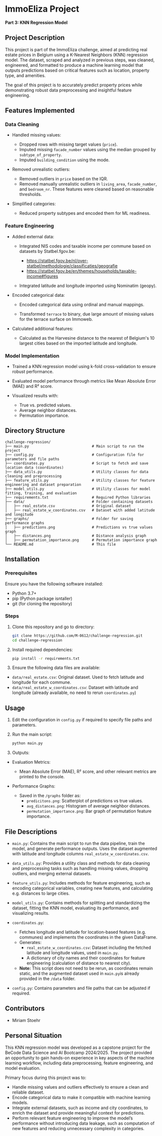 # ImmoEliza Project

**Part 3: KNN Regression Model**

## Project Description

This project is part of the ImmoEliza challenge, aimed at predicting real estate prices in Belgium using a K-Nearest Neighbors (KNN) regression model. The dataset, scraped and analyzed in previous steps, was cleaned, engineered, and formatted to produce a machine learning model that outputs predictions based on critical features such as location, property type, and amenities.

The goal of this project is to accurately predict property prices while demonstrating robust data preprocessing and insightful feature engineering.

## Features Implemented

### **Data Cleaning**

* Handled missing values:
    * Dropped rows with missing target values (`price`).
    * Imputed missing `facade_number` values using the median grouped by `subtype_of_property`.
    * Imputed `building_condition` using the mode.

* Removed unrealistic outliers:
  * Removed outliers in `price` based on the IQR.
  * Removed manually unrealistic outliers in `living_area`, `facade_number`, and `bedroom_nr`. These features were cleaned based on reasonable thresholds.
  
* Simplified categories:
  * Reduced property subtypes and encoded them for ML readiness.

### **Feature Engineering**

* Added external data:
  * Integrated NIS codes and taxable income per commune based on datasets by Statbel.fgov.be:
    * https://statbel.fgov.be/nl/over-statbel/methodologie/classificaties/geografie
    * https://statbel.fgov.be/en/themes/households/taxable-income#figures

  * Integrated latitude and longitude imported using Nominatim (geopy).

* Encoded categorical data:

    * Encoded categorical data using ordinal and manual mappings.

    * Transformed `terrace` to binary, due large amount of missing values for the terrace surface on Immoweb.

* Calculated additional features:

    * Calculated as the Harvesine distance to the nearest of Belgium's 10 largest cities based on the imported latitude and longitude.

### **Model Implementation**

* Trained a KNN regression model using k-fold cross-validation to ensure robust performance.

* Evaluated model performance through metrics like Mean Absolute Error (MAE) and R² score.

* Visualized results with:
  * True vs. predicted values.
  * Average neighbor distances.
  * Permutation importance.

## Directory Structure

```plaintext
challenge-regression/
├── main.py                             # Main script to run the project
├── config.py                           # Configuration file for parameters and file paths
├── coordinates.py                      # Script to fetch and save location data (coordinates)
├── data_utils.py                       # Utility classes for data cleaning and preprocessing
├── feature_utils.py                    # Utility classes for feature engineering and dataset preparation
├── model_utils.py                      # Utility classes for model fitting, training, and evaluation
├── requirements.txt                    # Required Python libraries
├── data/                               # Folder containing datasets
│   ├── real_estate.csv                 # Original dataset
│   ├── real_estate_w_coordinates.csv   # Dataset with added latitude and longitude
├── graphs/                             # Folder for saving performance graphs
│   ├── predictions.png                 # Predictions vs true values graph
│   ├── distances.png                   # Distance analysis graph
│   ├── permutation_importance.png      # Permutation importance graph
└── README.md                           # This file
```

## Installation

### Prerequisites

Ensure you have the following software installed:
* Python 3.7+
* pip (Python package isntaller)
* git (for cloning the repository)

### Steps

1. Clone this repository and go to directory:

    ```bash
    git clone https://github.com/M-0612/challenge-regression.git
    cd challenge-regression
    ```

2. Install required dependencies:

    ```bash
    pip install -r requirements.txt
    ```

3. Ensure the following data files are available:
  * `data/real_estate.csv`: Original dataset. Used to fetch latitude and longitude for each commune.
  * `data/real_estate_w_coordinates.csv`: Dataset with latitude and longitude (already available, no need to rerun `coordinates.py`)    


## Usage

1. Edit the configuration in `config.py` if required to specify file paths and parameters.

2. Run the main script:
    ```bash
    python main.py
    ```
3. Outputs:
  * Evaluation Metrics:
    * Mean Absolute Error (MAE), R² score, and other relevant metrics are printed to the console.

  * Performance Graphs:
    * Saved in the `/graphs` folder as:
      * `predicitons.png`: Scatterplot of predictions vs true values.
      * `avg_distances.png`: Histogram of average neighbor distances.
      * `permutation_importance.png`: Bar graph of permutation feature importance.

## File Descriptions

* `main.py`: Contains the main script to run the data pipeline, train the model, and generate performance outputs. Uses the dataset augmented with latitude and longitude columns `real_estate_w_coordinates.csv`.

* `data_utils.py`: Provides a utility class and methods for data cleaning and preprocessing tasks such as handling missing values, dropping outliers, and merging external datasets.

* `feature_utils.py`: Includes methods for feature engineering, such as encoding categorical variables, creating new features, and calculating e.g. distances to large cities.

* `model_utils.py`: Contains methods for splitting and standardizing the dataset, fitting the KNN model, evaluating its performance, and visualizing results.

* `coordinates.py`: 
  * Fetches longitude and latitude for location-based features (e.g. communes) and implements the coordinates in the given DataFrame.
  * Generates:
    * `real_estate_w_coordinates.csv`: Dataset including the fetched latitude and longitude values, used in `main.py`.
    * A dictionary of city names and their coordinates for feature engineering (calculation of distance to nearest city).
  * **Note:** This script does not need to be rerun, as coordinates remain static, and the augmented dataset used in `main.py`is already provided in the `/data` folder.


* `config.py`: Contains parameters and file paths that can be adjusted if required.


## Contributors

* Miriam Stoehr

## Personal Situation

This KNN regression model was developed as a capstone project for the BeCode Data Science and AI Bootcamp 2024/2025. The project provided an opportunity to gain hands-on experience in key aspects of the machine learning workflow, including data preprocessing, feature engineering, and model evaluation.

Primary focus during this project was to:

* Handle missing values and outliers effectively to ensure a clean and reliable dataset.
* Encode categorical data to make it compatible with machine learning models.
* Integrate external datasets, such as income and city coordinates, to enrich the dataset and provide meaningful context for predictions.
* Perform relevant feature engineering to improve the model’s performance without introducing data leakage, such as computation of new features and reducing unnecessary complexity in categories.



